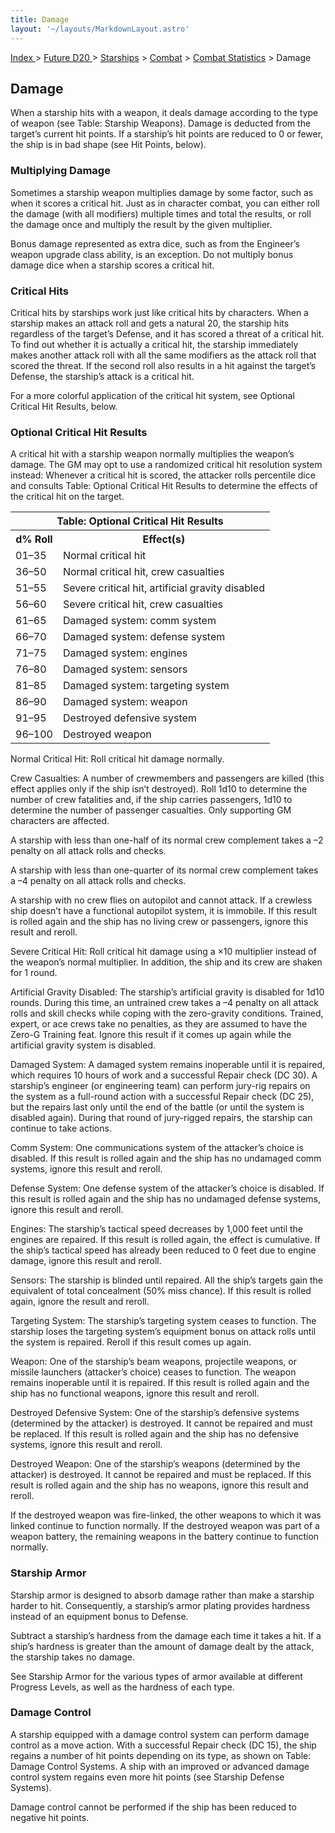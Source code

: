 ```yaml
---
title: Damage
layout: '~/layouts/MarkdownLayout.astro'
---
```


[ Index ](/) > [ Future D20 ](/future.d20.srd) > [Starships](/future.d20.srd/starships) > [Combat](/future.d20.srd/starships/combat) > [Combat Statistics](/future.d20.srd/starships/combat/combat.statistics) > Damage

## Damage

When a starship hits with a weapon, it deals damage according to the type of
weapon (see Table: Starship Weapons). Damage is deducted from the target’s
current hit points. If a starship’s hit points are reduced to 0 or fewer, the
ship is in bad shape (see Hit Points, below).

### Multiplying Damage

Sometimes a starship weapon multiplies damage by some factor, such as when it
scores a critical hit. Just as in character combat, you can either roll the
damage (with all modifiers) multiple times and total the results, or roll the
damage once and multiply the result by the given multiplier.

Bonus damage represented as extra dice, such as from the Engineer’s weapon
upgrade class ability, is an exception. Do not multiply bonus damage dice when
a starship scores a critical hit.

### Critical Hits

Critical hits by starships work just like critical hits by characters. When a
starship makes an attack roll and gets a natural 20, the starship hits
regardless of the target’s Defense, and it has scored a threat of a critical
hit. To find out whether it is actually a critical hit, the starship
immediately makes another attack roll with all the same modifiers as the
attack roll that scored the threat. If the second roll also results in a hit
against the target’s Defense, the starship’s attack is a critical hit.

For a more colorful application of the critical hit system, see Optional
Critical Hit Results, below.

### Optional Critical Hit Results

A critical hit with a starship weapon normally multiplies the weapon’s damage.
The GM may opt to use a randomized critical hit resolution system instead:
Whenever a critical hit is scored, the attacker rolls percentile dice and
consults Table: Optional Critical Hit Results to determine the effects of the
critical hit on the target.


<table> <tr><th colspan="2">Table: Optional Critical Hit Results</th></tr> <tr><th>d% Roll</th><th>Effect(s)</th></tr> <tr><td>01–35</td><td>Normal critical hit</td></tr> <tr class="shaded"><td>36–50</td><td>Normal critical hit, crew casualties</td></tr> <tr><td>51–55</td><td>Severe critical hit, artificial gravity disabled</td></tr> <tr class="shaded"><td>56–60</td><td>Severe critical hit, crew casualties</td></tr> <tr><td>61–65</td><td>Damaged system: comm system</td></tr> <tr class="shaded"><td>66–70</td><td>Damaged system: defense system</td></tr> <tr><td>71–75</td><td>Damaged system: engines</td></tr> <tr class="shaded"><td>76–80</td><td>Damaged system: sensors</td></tr> <tr><td>81–85</td><td>Damaged system: targeting system</td></tr> <tr class="shaded"><td>86–90</td><td>Damaged system: weapon</td></tr> <tr><td>91–95</td><td>Destroyed defensive system</td></tr> <tr class="shaded"><td>96–100</td><td>Destroyed weapon</td></tr> </table>



Normal Critical Hit: Roll critical hit damage normally.

Crew Casualties: A number of crewmembers and passengers are killed (this
effect applies only if the ship isn’t destroyed). Roll 1d10 to determine the
number of crew fatalities and, if the ship carries passengers, 1d10 to
determine the number of passenger casualties. Only supporting GM characters
are affected.

A starship with less than one-half of its normal crew complement takes a –2
penalty on all attack rolls and checks.

A starship with less than one-quarter of its normal crew complement takes a –4
penalty on all attack rolls and checks.

A starship with no crew flies on autopilot and cannot attack. If a crewless
ship doesn’t have a functional autopilot system, it is immobile. If this
result is rolled again and the ship has no living crew or passengers, ignore
this result and reroll.

Severe Critical Hit: Roll critical hit damage using a ×10 multiplier instead
of the weapon’s normal multiplier. In addition, the ship and its crew are
shaken for 1 round.

Artificial Gravity Disabled: The starship’s artificial gravity is disabled for
1d10 rounds. During this time, an untrained crew takes a –4 penalty on all
attack rolls and skill checks while coping with the zero-gravity conditions.
Trained, expert, or ace crews take no penalties, as they are assumed to have
the Zero-G Training feat. Ignore this result if it comes up again while the
artificial gravity system is disabled.

Damaged System: A damaged system remains inoperable until it is repaired,
which requires 10 hours of work and a successful Repair check (DC 30). A
starship’s engineer (or engineering team) can perform jury-rig repairs on the
system as a full-round action with a successful Repair check (DC 25), but the
repairs last only until the end of the battle (or until the system is disabled
again). During that round of jury-rigged repairs, the starship can continue to
take actions.

Comm System: One communications system of the attacker’s choice is disabled.
If this result is rolled again and the ship has no undamaged comm systems,
ignore this result and reroll.

Defense System: One defense system of the attacker’s choice is disabled. If
this result is rolled again and the ship has no undamaged defense systems,
ignore this result and reroll.

Engines: The starship’s tactical speed decreases by 1,000 feet until the
engines are repaired. If this result is rolled again, the effect is
cumulative. If the ship’s tactical speed has already been reduced to 0 feet
due to engine damage, ignore this result and reroll.

Sensors: The starship is blinded until repaired. All the ship’s targets gain
the equivalent of total concealment (50% miss chance). If this result is
rolled again, ignore the result and reroll.

Targeting System: The starship’s targeting system ceases to function. The
starship loses the targeting system’s equipment bonus on attack rolls until
the system is repaired. Reroll if this result comes up again.

Weapon: One of the starship’s beam weapons, projectile weapons, or missile
launchers (attacker’s choice) ceases to function. The weapon remains
inoperable until it is repaired. If this result is rolled again and the ship
has no functional weapons, ignore this result and reroll.

Destroyed Defensive System: One of the starship’s defensive systems
(determined by the attacker) is destroyed. It cannot be repaired and must be
replaced. If this result is rolled again and the ship has no defensive
systems, ignore this result and reroll.

Destroyed Weapon: One of the starship’s weapons (determined by the attacker)
is destroyed. It cannot be repaired and must be replaced. If this result is
rolled again and the ship has no weapons, ignore this result and reroll.

If the destroyed weapon was fire-linked, the other weapons to which it was
linked continue to function normally. If the destroyed weapon was part of a
weapon battery, the remaining weapons in the battery continue to function
normally.

### Starship Armor

Starship armor is designed to absorb damage rather than make a starship harder
to hit. Consequently, a starship’s armor plating provides hardness instead of
an equipment bonus to Defense.

Subtract a starship’s hardness from the damage each time it takes a hit. If a
ship’s hardness is greater than the amount of damage dealt by the attack, the
starship takes no damage.

See Starship Armor for the various types of armor available at different
Progress Levels, as well as the hardness of each type.

### Damage Control

A starship equipped with a damage control system can perform damage control as
a move action. With a successful Repair check (DC 15), the ship regains a
number of hit points depending on its type, as shown on Table: Damage Control
Systems. A ship with an improved or advanced damage control system regains
even more hit points (see Starship Defense Systems).

Damage control cannot be performed if the ship has been reduced to negative
hit points.

